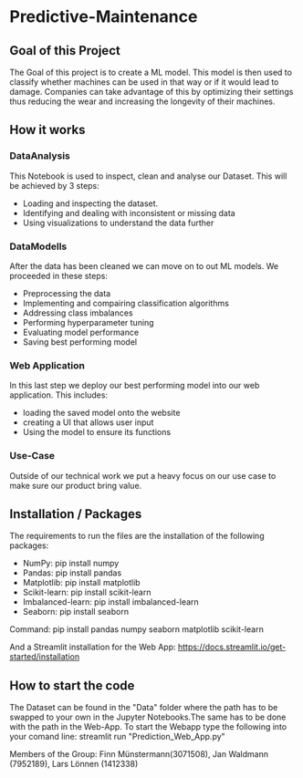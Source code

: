 # Predictive-Maintenance

## Goal of this Project
The Goal of this project is to create a ML model. This model is then used to classify whether machines can be used in that way or if it would lead to damage.
Companies can take advantage of this by optimizing their settings thus reducing the wear and increasing the longevity of their machines.

## How it works

### DataAnalysis
This Notebook is used to inspect, clean and analyse our Dataset. This will be achieved by 3 steps:
- Loading and inspecting the dataset.
- Identifying and dealing with inconsistent or missing data
- Using visualizations to understand the data further

### DataModells
After the data has been cleaned we can move on to out ML models. We proceeded in these steps:
- Preprocessing the data
- Implementing and compairing classification algorithms
- Addressing class imbalances
- Performing hyperparameter tuning
- Evaluating model performance
- Saving best performing model

### Web Application

In this last step we deploy our best performing model into our web application. This includes:
- loading the saved model onto the website
- creating a UI that allows user input
- Using the model to ensure its functions

### Use-Case

Outside of our technical work we put a heavy focus on our use case to make sure our product bring value. 

## Installation / Packages

The requirements to run the files are the installation of the following packages:

- NumPy: pip install numpy
- Pandas: pip install pandas
- Matplotlib: pip install matplotlib
- Scikit-learn: pip install scikit-learn
- Imbalanced-learn: pip install imbalanced-learn
- Seaborn: pip install seaborn

Command: pip install pandas numpy seaborn matplotlib scikit-learn 

And a Streamlit installation for the Web App: https://docs.streamlit.io/get-started/installation 

## How to start the code
The Dataset can be found in the "Data" folder where the path has to be swapped to your own in the Jupyter Notebooks.The same has to be done with the path in the Web-App.
To start the Webapp type the following into your comand line: streamlit run "Prediction_Web_App.py"

Members of the Group: Finn Münstermann(3071508), Jan Waldmann (7952189), Lars Lönnen (1412338)
